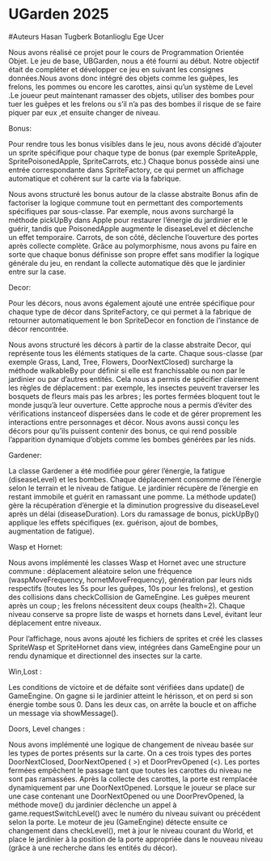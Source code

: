 # UGarden 2025
#Auteurs
Hasan Tugberk Botanlioglu
Ege Ucer

Nous avons réalisé ce projet pour le cours de Programmation Orientée Objet. Le jeu de base, UBGarden, nous a été fourni au début. Notre objectif était de compléter et développer ce jeu en suivant les consignes données.Nous avons donc intégré des objets comme les guêpes, les frelons, les pommes ou encore les carottes, ainsi qu’un système de Level .Le joueur peut maintenant ramasser des objets, utiliser des bombes pour tuer les guêpes et les frelons ou s’il n’a pas des bombes il risque de se faire piquer par eux ,et ensuite changer de niveau.

Bonus:

Pour rendre tous les bonus visibles dans le jeu, nous avons décidé d’ajouter un sprite spécifique pour chaque type de bonus (par exemple SpriteApple, SpritePoisonedApple, SpriteCarrots, etc.) Chaque bonus possède ainsi une entrée correspondante dans SpriteFactory, ce qui permet un affichage automatique et cohérent sur la carte via la fabrique.

Nous avons structuré les bonus autour de la classe abstraite Bonus afin de factoriser la logique commune tout en permettant des comportements spécifiques par sous-classe. Par exemple, nous avons surchargé la méthode pickUpBy dans Apple pour restaurer l’énergie du jardinier et le guérir, tandis que PoisonedApple augmente le diseaseLevel et déclenche un effet temporaire. Carrots, de son côté, déclenche l’ouverture des portes après collecte complète. Grâce au polymorphisme, nous avons pu faire en sorte que chaque bonus définisse son propre effet sans modifier la logique générale du jeu, en rendant la collecte automatique dès que le jardinier entre sur la case.


Decor:

Pour les décors, nous avons également ajouté une entrée spécifique pour chaque type de décor dans SpriteFactory, ce qui permet à la fabrique de retourner automatiquement le bon SpriteDecor en fonction de l’instance de décor rencontrée.

Nous avons structuré les décors à partir de la classe abstraite Decor, qui représente tous les éléments statiques de la carte. Chaque sous-classe (par exemple Grass, Land, Tree, Flowers, DoorNextClosed) surcharge la méthode walkableBy pour définir si elle est franchissable ou non par le jardinier ou par d’autres entités. Cela nous a permis de spécifier clairement les règles de déplacement : par exemple, les insectes peuvent traverser les bosquets de fleurs mais pas les arbres ; les portes fermées bloquent tout le monde jusqu’à leur ouverture. Cette approche nous a permis d’éviter des vérifications instanceof dispersées dans le code et de gérer proprement les interactions entre personnages et décor. Nous avons aussi conçu les décors pour qu’ils puissent contenir des bonus, ce qui rend possible l’apparition dynamique d’objets comme les bombes générées par les nids.

Gardener:

La classe Gardener a été modifiée pour gérer l’énergie, la fatigue (diseaseLevel) et les bombes. Chaque déplacement consomme de l’énergie selon le terrain et le niveau de fatigue. Le jardinier récupère de l’énergie en restant immobile et guérit en ramassant une pomme. La méthode update() gère la récupération d’énergie et la diminution progressive du diseaseLevel après un délai (diseaseDuration). Lors du ramassage de bonus, pickUpBy() applique les effets spécifiques (ex. guérison, ajout de bombes, augmentation de fatigue).

Wasp et Hornet:

Nous avons implémenté les classes Wasp et Hornet avec une structure commune : déplacement aléatoire selon une fréquence (waspMoveFrequency, hornetMoveFrequency), génération par leurs nids respectifs (toutes les 5s pour les guêpes, 10s pour les frelons), et gestion des collisions dans checkCollision de GameEngine. Les guêpes meurent après un coup ; les frelons nécessitent deux coups (health=2). Chaque niveau conserve sa propre liste de wasps et hornets dans Level, évitant leur déplacement entre niveaux.

Pour l’affichage, nous avons ajouté les fichiers de sprites et créé les classes SpriteWasp et SpriteHornet dans view, intégrées dans GameEngine pour un rendu dynamique et directionnel des insectes sur la carte.


Win,Lost :

Les conditions de victoire et de défaite sont vérifiées dans update() de GameEngine. On gagne si le jardinier atteint le hérisson, et on perd si son énergie tombe sous 0. Dans les deux cas, on arrête la boucle et on affiche un message via showMessage().


Doors, Level changes :

Nous avons implémenté une logique de changement de niveau basée sur les types de portes présents sur la carte. On a ces trois types des portes DoorNextClosed, DoorNextOpened ( >)  et DoorPrevOpened (<). Les portes fermées empêchent le passage tant que toutes les carottes du niveau ne sont pas ramassées. Après la collecte des carottes, la porte est remplacée dynamiquement par une DoorNextOpened.
Lorsque le joueur se place sur une case contenant une DoorNextOpened ou une DoorPrevOpened, la méthode move() du jardinier déclenche un appel à game.requestSwitchLevel() avec le numéro du niveau suivant ou précédent selon la porte. Le moteur de jeu (GameEngine) détecte ensuite ce changement dans checkLevel(), met à jour le niveau courant du World, et place le jardinier à la position de la porte appropriée dans le nouveau niveau (grâce à une recherche dans les entités du décor).
